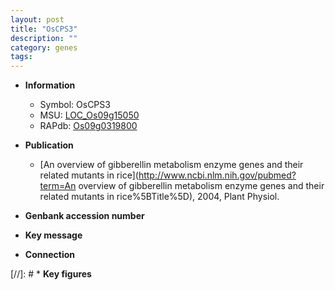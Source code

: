 ```yaml
---
layout: post
title: "OsCPS3"
description: ""
category: genes
tags: 
---
```


* **Information**  
    + Symbol: OsCPS3  
    + MSU: [LOC_Os09g15050](http://rice.uga.edu/cgi-bin/ORF_infopage.cgi?orf=LOC_Os09g15050)  
    + RAPdb: [Os09g0319800](http://rapdb.dna.affrc.go.jp/viewer/gbrowse_details/irgsp1?name=Os09g0319800)  

* **Publication**  
    + [An overview of gibberellin metabolism enzyme genes and their related mutants in rice](http://www.ncbi.nlm.nih.gov/pubmed?term=An overview of gibberellin metabolism enzyme genes and their related mutants in rice%5BTitle%5D), 2004, Plant Physiol.

* **Genbank accession number**  

* **Key message**  

* **Connection**  

[//]: # * **Key figures**  


